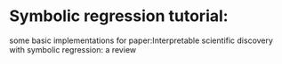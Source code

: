 # Symbolic regression tutorial:
some basic implementations for paper:Interpretable scientific discovery with symbolic regression: a review
